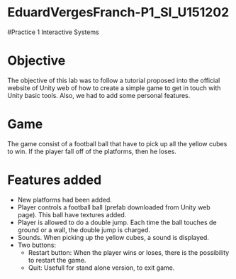 # EduardVergesFranch-P1_SI_U151202
#Practice 1 Interactive Systems

# Objective
The objective of this lab was to follow a tutorial proposed into the official website of Unity web of how to create a simple game to get in touch with Unity basic tools. Also, we had to add some personal features.
# Game 
The game consist of a football ball that have to pick up all the yellow cubes to win.
If the player fall off of the platforms, then he loses.

# Features added
- New platforms had been added.
- Player controls a football ball (prefab downloaded from Unity web page). This ball have textures added.
- Player is allowed to do a double jump. Each time the ball touches de ground or a wall, the double jump is charged.
- Sounds. When picking up the yellow cubes, a sound is displayed.
- Two buttons:
    - Restart button: When the player wins or loses, there is the possibility to restart the game.
    - Quit: Usefull for stand alone version, to exit game.

